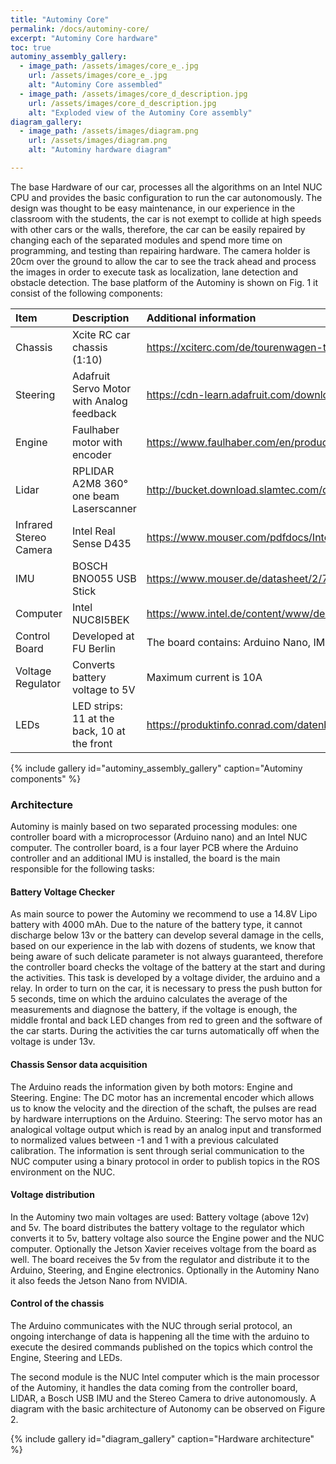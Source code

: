 ```yaml
---
title: "Autominy Core"
permalink: /docs/autominy-core/
excerpt: "Autominy Core hardware"
toc: true
autominy_assembly_gallery:
  - image_path: /assets/images/core_e_.jpg
    url: /assets/images/core_e_.jpg
    alt: "Autominy Core assembled"
  - image_path: /assets/images/core_d_description.jpg
    url: /assets/images/core_d_description.jpg
    alt: "Exploded view of the Autominy Core assembly"
diagram_gallery:
  - image_path: /assets/images/diagram.png
    url: /assets/images/diagram.png
    alt: "Autominy hardware diagram"

---
```


The base Hardware of our car, processes all the algorithms on an Intel NUC CPU and provides the basic configuration to run the car autonomously.
The design was thought to be easy maintenance, in our experience in the classroom with the students, the car is not exempt to collide at high speeds with other cars or the walls, therefore, the car can be easily repaired by changing each of the separated modules and spend more time on programming, and testing than repairing hardware.
The camera holder is 20cm over the ground to allow the car to see the track ahead and process the images in order to execute task as localization, lane detection and obstacle detection.
The  base platform of the Autominy is shown on Fig. 1 it consist of the following components:

| Item                   | Description                                 | Additional information                                                                                                       |
|:-----------------------|:--------------------------------------------|:-----------------------------------------------------------------------------------------------------------------------------|
| Chassis                | Xcite RC car chassis (1:10)                 | https://xciterc.com/de/tourenwagen-tc-one-10-pro-carbon-mit-akku-und-rc.html                                                 |
| Steering               | Adafruit Servo Motor with Analog feedback   | https://cdn-learn.adafruit.com/downloads/pdf/analog-feedback-servos.pdf                                                      |
| Engine                 | Faulhaber motor with encoder                | https://www.faulhaber.com/en/products/series/2232bx4-sc/                                                                     |
| Lidar                  | RPLIDAR A2M8 360° one beam Laserscanner     | http://bucket.download.slamtec.com/d25d26d45180b88f3913796817e5db92e81cb823/LD208_SLAMTEC_rplidar_datasheet_A2M8_v1.0_en.pdf |
| Infrared Stereo Camera | Intel Real Sense D435                       | https://www.mouser.com/pdfdocs/Intel_D400_Series_Datasheet.pdf                                                               |
| IMU                    | BOSCH BNO055 USB Stick                      | https://www.mouser.de/datasheet/2/783/BST-BNO055-AN009-1509526.pdf                                                           |
| Computer               | Intel NUC8I5BEK                             | https://www.intel.de/content/www/de/de/products/boards-kits/nuc/kits/nuc8i5bek.html                                          |
| Control Board          | Developed at FU Berlin                      | The board contains: Arduino Nano, IMU MPU6050, Voltage Sensor, Fuse                                                          |
| Voltage Regulator      | Converts battery voltage to 5V              | Maximum current is 10A                                                                                                       |
| LEDs                   | LED strips: 11 at the back, 10 at the front | https://produktinfo.conrad.com/datenblaetter/1500000-1599999/001575803-da-01-de-5M_RGB_STRIP_IP20_IP40__60_LEDS_METER_.pdf|

{% include gallery id="autominy_assembly_gallery" caption="Autominy components" %}

### Architecture
Autominy is mainly based on two separated processing modules: one controller board with a microprocessor (Arduino nano) and  an Intel NUC computer.
The controller board, is a four layer PCB where the Arduino controller and an additional IMU is installed, the board is the main responsible for the following tasks:

#### Battery Voltage Checker
As main source to power the Autominy we recommend to use a 14.8V Lipo battery with 4000 mAh.
Due to the nature of the battery type, it cannot discharge below 13v or the battery can develop several damage in the cells, based on our experience in the lab with dozens of students, we know that  being aware of such delicate parameter is not always guaranteed, therefore the controller board checks the voltage of the battery at the start and during the activities. This task is developed by a voltage divider, the arduino and a relay.
In order to turn on the car, it is necessary to press the push button for 5 seconds, time on which the arduino calculates the average of the measurements and diagnose the battery, if the voltage is enough, the middle frontal and back LED changes from red to green and the software of the car starts. During the activities the car turns automatically off when the voltage is under 13v.

#### Chassis Sensor data acquisition
The Arduino reads the information given by both motors: Engine and Steering.
Engine: The DC motor has an incremental encoder which allows us to know the velocity and the direction of the schaft, the pulses are read by hardware interruptions on the Arduino.
Steering: The servo motor has an analogical voltage output which is read by an analog input and transformed to normalized values between -1 and 1 with a previous calculated calibration.
The information is sent through serial communication to the NUC computer using a binary protocol  in order to publish topics in the ROS environment on the NUC.

#### Voltage distribution
 In the Autominy two main voltages are used: Battery voltage (above 12v) and 5v. The board distributes the battery voltage to the regulator which converts it to 5v, battery voltage also source the Engine power and the NUC computer. Optionally the Jetson Xavier receives voltage from the board as well.
The board receives the 5v from the regulator and distribute it to the Arduino, Steering, and Engine electronics. Optionally in the Autominy Nano it also feeds the Jetson Nano from NVIDIA.

#### Control of the chassis
  The Arduino communicates with the NUC through serial protocol, an ongoing interchange of data is happening all the time with the arduino to execute the desired commands published on the topics which control the Engine, Steering and LEDs.

The second module is the NUC Intel computer which is the main processor of the Autominy, it handles the data coming from the controller board, LIDAR, a Bosch USB IMU and the Stereo Camera to drive autonomously.
A diagram with the basic architecture of Autonomy can be observed on Figure 2.

{% include gallery id="diagram_gallery" caption="Hardware architecture" %}
